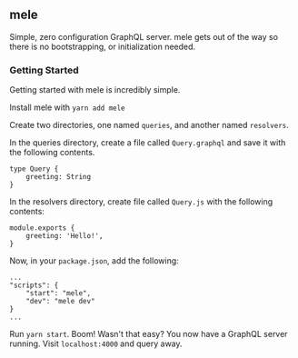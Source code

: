 
## mele

Simple, zero configuration GraphQL server. mele gets out of the way so there is no bootstrapping, or initialization needed.

### Getting Started
Getting started with mele is incredibly simple.

Install mele with ```yarn add mele```

Create two directories, one named ```queries```, and another named ```resolvers```.

In the queries directory, create a file called ```Query.graphql``` and save it with the following contents.

```
type Query {
    greeting: String
}
```

In the resolvers directory, create file called ```Query.js``` with the following contents:

```
module.exports {
    greeting: 'Hello!',
}
```

Now, in your ```package.json```, add the following:

```
...
"scripts": {
    "start": "mele",
    "dev": "mele dev"
}
...
```

Run ```yarn start```. Boom! Wasn't that easy? You now have a GraphQL server running. Visit ```localhost:4000``` and query away.
